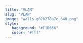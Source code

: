 ```yaml
---
title: "VLAN"
slug: "VLAN"
image: "walls-g02b278a7c_640.png"
style:
   background: "#F1D666"
   color: "#fff"
---
```


